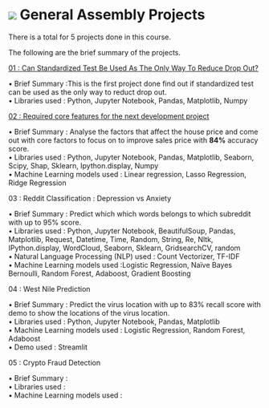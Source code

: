 # ![](https://ga-dash.s3.amazonaws.com/production/assets/logo-9f88ae6c9c3871690e33280fcf557f33.png) General Assembly Projects

There is a total for 5 projects done in this course.

The following are the brief summary of the projects.


[01 : Can Standardized Test Be Used As The Only Way To Reduce Drop Out?](https://github.com/Jimmy-Sudoku/General-Assembly-Projects/tree/main/01%20Project%2001%20-%20Standardized%20test)

• Brief Summary :This is the first project done find out if standardized test can be used as the only way to reduct drop out.
<br>• Libraries used : Python, Jupyter Notebook, Pandas, Matplotlib, Numpy

[02 : Required core features for the next development project](https://github.com/Jimmy-Sudoku/General-Assembly-Projects/tree/main/02%20Project%2002%20-%20House%20Price%20Prediction)

• Brief Summary : Analyse the factors that affect the house price and come out with core factors to focus on to improve sales price with **84%** accuracy score.
<br>• Libraries used : Python, Jupyter Notebook, Pandas, Matplotlib, Seaborn, Scipy, Shap, Sklearn, Ipython.display, Numpy
<br>• Machine Learning models used : Linear regression, Lasso Regression, Ridge Regression

03 : Reddit Classification : Depression vs Anxiety

• Brief Summary : Predict which which words belongs to which subreddit with up to 95% score.
<br>• Libraries used : Python, Jupyter Notebook, BeautifulSoup, Pandas, Matplotlib, Request, Datetime, Time, Random, String, Re, Nltk, 
IPython.display, WordCloud, Seaborn, Sklearn, GridsearchCV, random
<br>• Natural Language Processing (NLP) used : Count Vectorizer, TF-IDF
<br>• Machine Learning models used :Logistic Regression, Naïve Bayes Bernoulli, Random Forest, Adaboost, Gradient Boosting

04 : West Nile Prediction

• Brief Summary : Predict the virus location with up to 83% recall score with demo to show the locations of the virus location.
<br>• Libraries used : Python, Jupyter Notebook, Pandas, Matplotlib
<br>• Machine Learning models used : Logistic Regression, Random Forest, Adaboost
<br>• Demo used : Streamlit

05 : Crypto Fraud Detection

• Brief Summary :
<br>• Libraries used :
<br>• Machine Learning models used :
